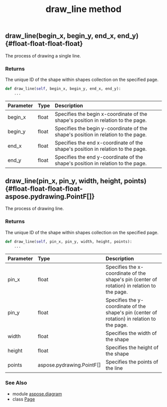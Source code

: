 ﻿---
title: draw_line method
second_title: Aspose.Diagram for Python via .NET API References
description: 
type: docs
weight: 160
url: /python-net/aspose.diagram/page/draw_line/
is_root: false
---

## draw_line(begin_x, begin_y, end_x, end_y) {#float-float-float-float}

The process of drawing a single line.

### Returns 


The unique ID of the shape within shapes collection on the specified page.


```python
def draw_line(self, begin_x, begin_y, end_x, end_y):
    ...
```


| Parameter | Type | Description |
| :- | :- | :- |
| begin_x | float | Specifies the begin x-coordinate of the shape's position in relation to the page. |
| begin_y | float | Specifies the begin y-coordinate of the shape's position in relation to the page. |
| end_x | float | Specifies the end x-coordinate of the shape's position in relation to the page. |
| end_y | float | Specifies the end y-coordinate of the shape's position in relation to the page. |


## draw_line(pin_x, pin_y, width, height, points) {#float-float-float-float-aspose.pydrawing.PointF[]}

The process of drawing line.

### Returns 


The unique ID of the shape within shapes collection on the specified page.


```python
def draw_line(self, pin_x, pin_y, width, height, points):
    ...
```


| Parameter | Type | Description |
| :- | :- | :- |
| pin_x | float | Specifies the x-coordinate of the shape's pin (center of rotation) in relation to the page. |
| pin_y | float | Specifies the y-coordinate of the shape's pin (center of rotation) in relation to the page. |
| width | float | Specifies the width of the shape |
| height | float | Specifies the height of the shape |
| points | aspose.pydrawing.PointF[] | Specifies the points of the line |



### See Also
* module [aspose.diagram](../../)
* class [Page](/diagram/python-net/aspose.diagram/page)
